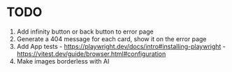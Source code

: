 # TODO

1. Add infinity button or back button to error page
1. Generate a 404 message for each card, show it on the error page
1. Add App tests - https://playwright.dev/docs/intro#installing-playwright - https://vitest.dev/guide/browser.html#configuration
1. Make images borderless with AI